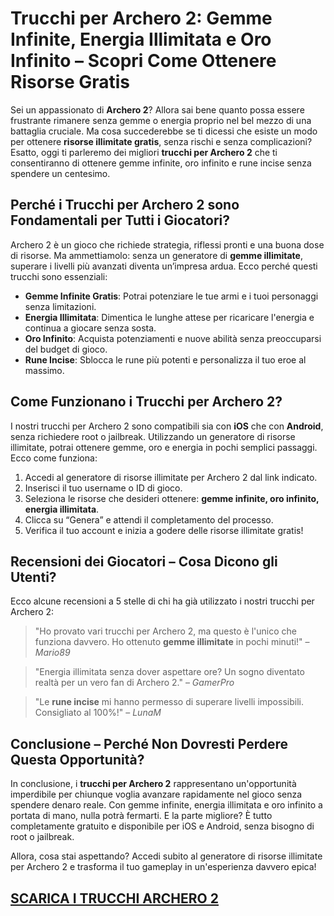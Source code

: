 <h1>Trucchi per Archero 2: Gemme Infinite, Energia Illimitata e Oro Infinito – Scopri Come Ottenere Risorse Gratis</h1>

<p>Sei un appassionato di <strong>Archero 2</strong>? Allora sai bene quanto possa essere frustrante rimanere senza gemme o energia proprio nel bel mezzo di una battaglia cruciale. Ma cosa succederebbe se ti dicessi che esiste un modo per ottenere <strong>risorse illimitate gratis</strong>, senza rischi e senza complicazioni? Esatto, oggi ti parleremo dei migliori <strong>trucchi per Archero 2</strong> che ti consentiranno di ottenere gemme infinite, oro infinito e rune incise senza spendere un centesimo.</p>

<h2>Perché i Trucchi per Archero 2 sono Fondamentali per Tutti i Giocatori?</h2>

<p>Archero 2 è un gioco che richiede strategia, riflessi pronti e una buona dose di risorse. Ma ammettiamolo: senza un generatore di <strong>gemme illimitate</strong>, superare i livelli più avanzati diventa un’impresa ardua. Ecco perché questi trucchi sono essenziali:</p>
<ul>
  <li><strong>Gemme Infinite Gratis</strong>: Potrai potenziare le tue armi e i tuoi personaggi senza limitazioni.</li>
  <li><strong>Energia Illimitata</strong>: Dimentica le lunghe attese per ricaricare l'energia e continua a giocare senza sosta.</li>
  <li><strong>Oro Infinito</strong>: Acquista potenziamenti e nuove abilità senza preoccuparsi del budget di gioco.</li>
  <li><strong>Rune Incise</strong>: Sblocca le rune più potenti e personalizza il tuo eroe al massimo.</li>
</ul>

<h2>Come Funzionano i Trucchi per Archero 2?</h2>

<p>I nostri trucchi per Archero 2 sono compatibili sia con <strong>iOS</strong> che con <strong>Android</strong>, senza richiedere root o jailbreak. Utilizzando un generatore di risorse illimitate, potrai ottenere gemme, oro e energia in pochi semplici passaggi. Ecco come funziona:</p>
<ol>
  <li>Accedi al generatore di risorse illimitate per Archero 2 dal link indicato.</li>
  <li>Inserisci il tuo username o ID di gioco.</li>
  <li>Seleziona le risorse che desideri ottenere: <strong>gemme infinite, oro infinito, energia illimitata</strong>.</li>
  <li>Clicca su “Genera” e attendi il completamento del processo.</li>
  <li>Verifica il tuo account e inizia a godere delle risorse illimitate gratis!</li>
</ol>

<h2>Recensioni dei Giocatori – Cosa Dicono gli Utenti?</h2>

<p>Ecco alcune recensioni a 5 stelle di chi ha già utilizzato i nostri trucchi per Archero 2:</p>

<blockquote>
  <p>"Ho provato vari trucchi per Archero 2, ma questo è l'unico che funziona davvero. Ho ottenuto <strong>gemme illimitate</strong> in pochi minuti!" – <em>Mario89</em></p>
</blockquote>

<blockquote>
  <p>"Energia illimitata senza dover aspettare ore? Un sogno diventato realtà per un vero fan di Archero 2." – <em>GamerPro</em></p>
</blockquote>

<blockquote>
  <p>"Le <strong>rune incise</strong> mi hanno permesso di superare livelli impossibili. Consigliato al 100%!" – <em>LunaM</em></p>
</blockquote>

<h2>Conclusione – Perché Non Dovresti Perdere Questa Opportunità?</h2>

<p>In conclusione, i <strong>trucchi per Archero 2</strong> rappresentano un'opportunità imperdibile per chiunque voglia avanzare rapidamente nel gioco senza spendere denaro reale. Con gemme infinite, energia illimitata e oro infinito a portata di mano, nulla potrà fermarti. E la parte migliore? È tutto completamente gratuito e disponibile per iOS e Android, senza bisogno di root o jailbreak.</p>

<p>Allora, cosa stai aspettando? Accedi subito al generatore di risorse illimitate per Archero 2 e trasforma il tuo gameplay in un'esperienza davvero epica!</p>

## [SCARICA I TRUCCHI ARCHERO 2](https://bit.ly/3ZnUhIN)
